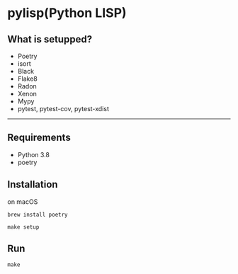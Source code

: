 # pylisp(Python LISP)

## What is setupped?

 - Poetry
 - isort
 - Black
 - Flake8
 - Radon
 - Xenon
 - Mypy
 - pytest, pytest-cov, pytest-xdist

----

## Requirements

 - Python 3.8
 - poetry

## Installation

on macOS

```
brew install poetry
```

```
make setup
```

## Run

```
make
```